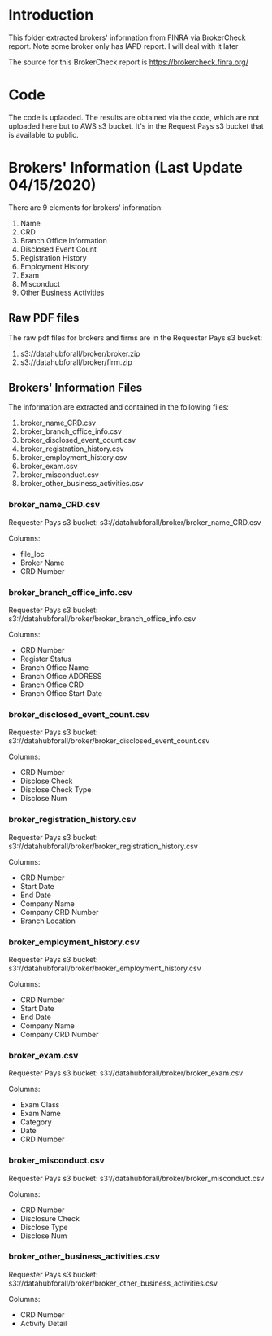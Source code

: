 # Introduction

This folder extracted brokers' information from FINRA via BrokerCheck report. Note some broker only has IAPD report. I will deal with it later

The source for this BrokerCheck report is https://brokercheck.finra.org/

# Code

The code is uplaoded. The results are obtained via the code, which are not uploaded here but to AWS s3 bucket. It's in the Request Pays s3 bucket that is available to public.

# Brokers' Information (Last Update 04/15/2020)

There are 9 elements for brokers' information:

1. Name
2. CRD
3. Branch Office Information
4. Disclosed Event Count
5. Registration History
6. Employment History
7. Exam
8. Misconduct
9. Other Business Activities

## Raw PDF files

The raw pdf files for brokers and firms are in the Requester Pays s3 bucket:
1. s3://datahubforall/broker/broker.zip
2. s3://datahubforall/broker/firm.zip


## Brokers' Information Files

The information are extracted and contained in the following files:

1. broker_name_CRD.csv
2. broker_branch_office_info.csv
3. broker_disclosed_event_count.csv
4. broker_registration_history.csv
5. broker_employment_history.csv
6. broker_exam.csv
7. broker_misconduct.csv
8. broker_other_business_activities.csv

### broker_name_CRD.csv

Requester Pays s3 bucket: s3://datahubforall/broker/broker_name_CRD.csv

Columns:
* file_loc
* Broker Name
* CRD Number

### broker_branch_office_info.csv

Requester Pays s3 bucket: s3://datahubforall/broker/broker_branch_office_info.csv

Columns:
* CRD Number
* Register Status
* Branch Office Name
* Branch Office ADDRESS
* Branch Office CRD
* Branch Office Start Date

### broker_disclosed_event_count.csv

Requester Pays s3 bucket: s3://datahubforall/broker/broker_disclosed_event_count.csv

Columns:
* CRD Number
* Disclose Check
* Disclose Check Type
* Disclose Num

### broker_registration_history.csv

Requester Pays s3 bucket: s3://datahubforall/broker/broker_registration_history.csv

Columns:
* CRD Number
* Start Date
* End Date
* Company Name
* Company CRD Number
* Branch Location

### broker_employment_history.csv

Requester Pays s3 bucket: s3://datahubforall/broker/broker_employment_history.csv

Columns:
* CRD Number
* Start Date
* End Date
* Company Name
* Company CRD Number

### broker_exam.csv

Requester Pays s3 bucket: s3://datahubforall/broker/broker_exam.csv

Columns:
* Exam Class
* Exam Name
* Category
* Date
* CRD Number

### broker_misconduct.csv

Requester Pays s3 bucket: s3://datahubforall/broker/broker_misconduct.csv

Columns:
* CRD Number
* Disclosure Check
* Disclose Type
* Disclose Num

### broker_other_business_activities.csv

Requester Pays s3 bucket: s3://datahubforall/broker/broker_other_business_activities.csv

Columns:
* CRD Number
* Activity Detail


